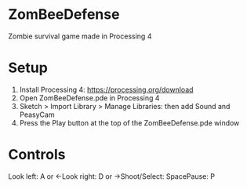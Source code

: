 # ZomBeeDefense
Zombie survival game made in Processing 4

# Setup
1. Install Processing 4: https://processing.org/download
2. Open ZomBeeDefense.pde in Processing 4
3. Sketch > Import Library > Manage Libraries: then add Sound and PeasyCam
4. Press the Play button at the top of the ZomBeeDefense.pde window

# Controls
Look left: A or ←Look right: D or →Shoot/Select: SpacePause: P
